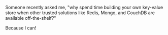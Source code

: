 Someone recently asked me, "why spend time building your own key-value store when other trusted solutions like Redis, Mongo, and CouchDB are available off-the-shelf?"

Because I can!
